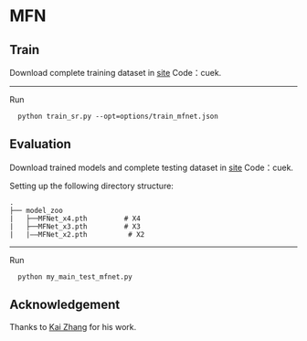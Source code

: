# MFN

## Train
Download complete training dataset in [site](https://pan.baidu.com/s/1OTmUT6bswoNyshrWS9rXVQ) Code：cuek.
***
Run 
```
  python train_sr.py --opt=options/train_mfnet.json
```

## Evaluation
Download trained models and complete testing dataset in [site](https://pan.baidu.com/s/1OTmUT6bswoNyshrWS9rXVQ) Code：cuek.

Setting up the following directory structure:

    .
    ├── model_zoo                   
    |   ├──MFNet_x4.pth         # X4
    |   ├──MFNet_x3.pth         # X3
    |   |——MFNet_x2.pth          # X2 
    
***
Run 
```
  python my_main_test_mfnet.py
```

## Acknowledgement
Thanks to [Kai Zhang](https://scholar.google.com.hk/citations?user=0RycFIIAAAAJ&hl) for his work.
